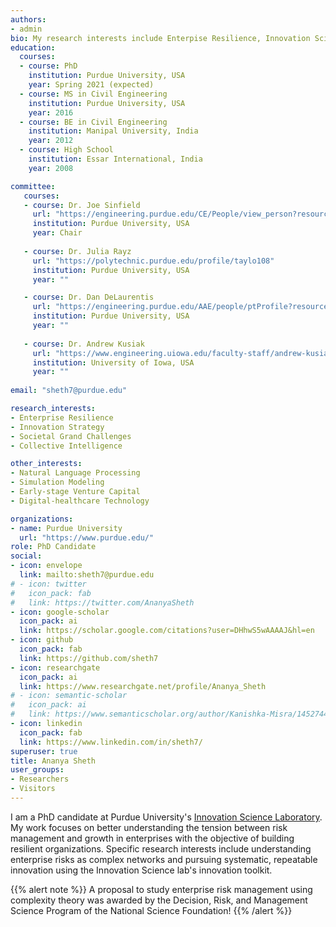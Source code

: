 ```yaml
---
authors:
- admin
bio: My research interests include Enterpise Resilience, Innovation Science, Complex Socio-technical Grand Challenges, and Evolutionary Leadership.
education:
  courses:
  - course: PhD
    institution: Purdue University, USA
    year: Spring 2021 (expected)
  - course: MS in Civil Engineering
    institution: Purdue University, USA
    year: 2016
  - course: BE in Civil Engineering
    institution: Manipal University, India
    year: 2012
  - course: High School
    institution: Essar International, India
    year: 2008

committee:
   courses:
   - course: Dr. Joe Sinfield
     url: "https://engineering.purdue.edu/CE/People/view_person?resource_id=2154"
     institution: Purdue University, USA
     year: Chair
 
   - course: Dr. Julia Rayz
     url: "https://polytechnic.purdue.edu/profile/taylo108"
     institution: Purdue University, USA
     year: ""

   - course: Dr. Dan DeLaurentis
     url: "https://engineering.purdue.edu/AAE/people/ptProfile?resource_id=1429"
     institution: Purdue University, USA
     year: ""
     
   - course: Dr. Andrew Kusiak
     url: "https://www.engineering.uiowa.edu/faculty-staff/andrew-kusiak"
     institution: University of Iowa, USA
     year: ""
    
email: "sheth7@purdue.edu"

research_interests:
- Enterprise Resilience
- Innovation Strategy
- Societal Grand Challenges
- Collective Intelligence

other_interests:
- Natural Language Processing
- Simulation Modeling
- Early-stage Venture Capital
- Digital-healthcare Technology

organizations:
- name: Purdue University
  url: "https://www.purdue.edu/"
role: PhD Candidate
social:
- icon: envelope
  link: mailto:sheth7@purdue.edu
# - icon: twitter
#   icon_pack: fab
#   link: https://twitter.com/AnanyaSheth
- icon: google-scholar
  icon_pack: ai
  link: https://scholar.google.com/citations?user=DHhwS5wAAAAJ&hl=en
- icon: github
  icon_pack: fab
  link: https://github.com/sheth7
- icon: researchgate
  icon_pack: ai
  link: https://www.researchgate.net/profile/Ananya_Sheth
# - icon: semantic-scholar
#   icon_pack: ai
#   link: https://www.semanticscholar.org/author/Kanishka-Misra/145274478
- icon: linkedin
  icon_pack: fab
  link: https://www.linkedin.com/in/sheth7/
superuser: true
title: Ananya Sheth
user_groups:
- Researchers
- Visitors
---
```


I am a PhD candidate at Purdue University's [Innovation Science Laboratory](https://engineering.purdue.edu/Innovation/about/innoscience). My work focuses on better understanding the tension between risk management and growth in enterprises with the objective of building resilient organizations.  Specific research interests include understanding enterprise risks as complex networks and pursuing systematic, repeatable innovation using the Innovation Science lab's innovation toolkit.

{{% alert note %}}
A proposal to study enterprise risk management using complexity theory was awarded by the Decision, Risk, and Management Science Program of the National Science Foundation!
{{% /alert %}}